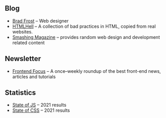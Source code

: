## Blog 

- [Brad Frost](https://bradfrost.com/) – Web designer
- [HTMLHell](https://www.htmhell.dev/) – A collection of bad practices in HTML, copied from real websites.
- [Smashing Magazine](https://www.smashingmagazine.com/) – provides random web design and development related content

## Newsletter

- [Frontend Focus](https://frontendfoc.us/) – A once–weekly roundup of the best front-end news, articles and tutorials

## Statistics

- [State of JS](https://2021.stateofjs.com) – 2021 results
- [State of CSS](https://2021.stateofcss.com/en-US/) – 2021 results

